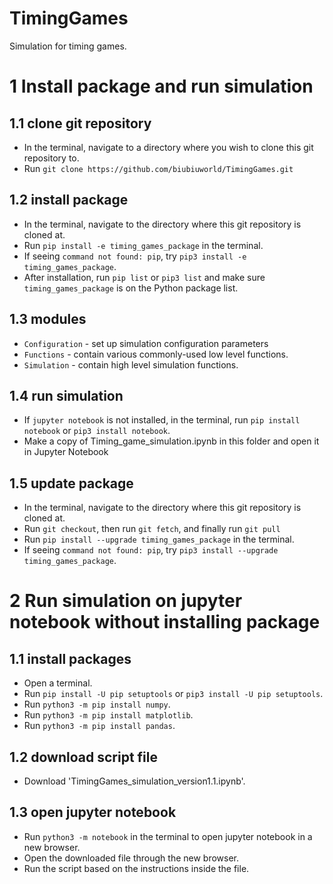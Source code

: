 # TimingGames
Simulation for timing games.

# 1 Install package and run simulation
## 1.1 clone git repository
- In the terminal, navigate to a directory where you wish to clone this git repository to.
- Run `git clone https://github.com/biubiuworld/TimingGames.git`

## 1.2 install package
- In the terminal, navigate to the directory where this git repository is cloned at.
- Run `pip install -e timing_games_package` in the terminal.
- If seeing `command not found: pip`, try `pip3 install -e timing_games_package`.
- After installation, run `pip list` or `pip3 list` and make sure `timing_games_package` is on the Python package list.

## 1.3 modules
- `Configuration` - set up simulation configuration parameters
- `Functions` - contain various commonly-used low level functions.
- `Simulation` - contain high level simulation functions.

## 1.4 run simulation
- If `jupyter notebook` is not installed, in the terminal, run `pip install notebook` or `pip3 install notebook`.
- Make a copy of Timing_game_simulation.ipynb in this folder and open it in Jupyter Notebook 

## 1.5 update package
- In the terminal, navigate to the directory where this git repository is cloned at.
- Run `git checkout`, then run `git fetch`, and finally run `git pull`
- Run `pip install --upgrade timing_games_package` in the terminal.
- If seeing `command not found: pip`, try `pip3 install --upgrade timing_games_package`.


# 2 Run simulation on jupyter notebook without installing package
## 1.1 install packages
- Open a terminal.
- Run `pip install -U pip setuptools` or `pip3 install -U pip setuptools`.
- Run `python3 -m pip install numpy`.
- Run `python3 -m pip install matplotlib`.
- Run `python3 -m pip install pandas`.

## 1.2 download script file
- Download 'TimingGames_simulation_version1.1.ipynb'.

## 1.3 open jupyter notebook
- Run `python3 -m notebook` in the terminal to open jupyter notebook in a new browser.
- Open the downloaded file through the new browser.
- Run the script based on the instructions inside the file. 
